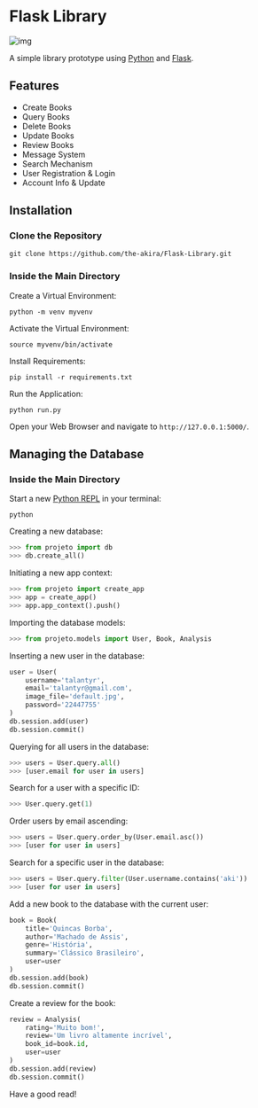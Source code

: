 # Flask Library

![img](https://raw.githubusercontent.com/the-akira/Flask-Library/master/projeto/static/img/Avatar.png)

A simple library prototype using [Python](https://www.python.org/) and [Flask](https://flask.palletsprojects.com/en/2.1.x/).

## Features

- Create Books
- Query Books
- Delete Books
- Update Books
- Review Books
- Message System
- Search Mechanism
- User Registration & Login
- Account Info & Update

## Installation

### Clone the Repository

```
git clone https://github.com/the-akira/Flask-Library.git
```

### Inside the Main Directory

Create a Virtual Environment:

```
python -m venv myvenv
```

Activate the Virtual Environment:

```
source myvenv/bin/activate
```

Install Requirements:

```
pip install -r requirements.txt
```

Run the Application:

```
python run.py
```

Open your Web Browser and navigate to `http://127.0.0.1:5000/`.

## Managing the Database

### Inside the Main Directory

Start a new [Python REPL](https://python.land/introduction-to-python/the-repl) in your terminal:

```
python
```

Creating a new database:

```python
>>> from projeto import db
>>> db.create_all()
```

Initiating a new app context:

```python
>>> from projeto import create_app
>>> app = create_app()
>>> app.app_context().push()
```

Importing the database models:

```python
>>> from projeto.models import User, Book, Analysis
```

Inserting a new user in the database:

```python
user = User(
    username='talantyr', 
    email='talantyr@gmail.com', 
    image_file='default.jpg', 
    password='22447755'
)
db.session.add(user)
db.session.commit()
```

Querying for all users in the database:

```python
>>> users = User.query.all()
>>> [user.email for user in users]
```

Search for a user with a specific ID:

```python
>>> User.query.get(1)
```

Order users by email ascending:

```python
>>> users = User.query.order_by(User.email.asc())
>>> [user for user in users]
```

Search for a specific user in the database:

```python
>>> users = User.query.filter(User.username.contains('aki'))
>>> [user for user in users]
```

Add a new book to the database with the current user:

```python
book = Book(
    title='Quincas Borba', 
    author='Machado de Assis', 
    genre='História', 
    summary='Clássico Brasileiro', 
    user=user
)
db.session.add(book)
db.session.commit()
```

Create a review for the book:

```python
review = Analysis(
    rating='Muito bom!', 
    review='Um livro altamente incrível', 
    book_id=book.id, 
    user=user
)
db.session.add(review)
db.session.commit()
```

Have a good read!